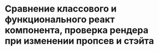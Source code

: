 # Сравнение классового и функционального реакт компонента, проверка рендера при изменении пропсев и стэйта
